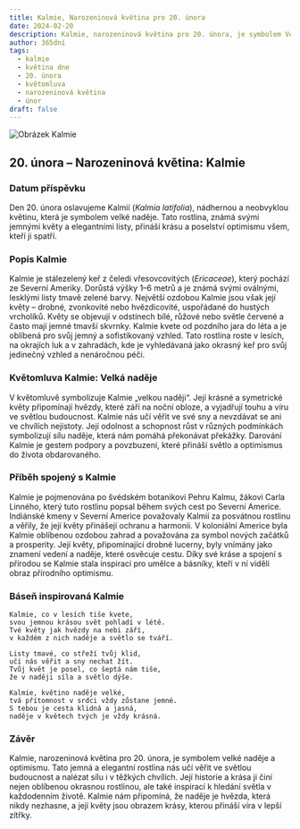 ```yaml
---
title: Kalmie, Narozeninová květina pro 20. února
date: 2024-02-20
description: Kalmie, narozeninová květina pro 20. února, je symbolem Velká naděje. Objevte její jedinečný význam, fascinující příběhy a poezii, která oslavuje její krásu.
author: 365dní
tags:
  - kalmie
  - květina dne
  - 20. února
  - květomluva
  - narozeninová květina
  - únor
draft: false
---
```


![Obrázek Kalmie](https://cdn.pixabay.com/photo/2015/05/17/12/01/kalmia-770766_1280.jpg#center)


## 20. února – Narozeninová květina: Kalmie

### Datum příspěvku

Den 20. února oslavujeme Kalmií (_Kalmia latifolia_), nádhernou a neobvyklou květinu, která je symbolem velké naděje. Tato rostlina, známá svými jemnými květy a elegantními listy, přináší krásu a poselství optimismu všem, kteří ji spatří.

### Popis Kalmie

Kalmie je stálezelený keř z čeledi vřesovcovitých (_Ericaceae_), který pochází ze Severní Ameriky. Dorůstá výšky 1–6 metrů a je známá svými oválnými, lesklými listy tmavě zelené barvy. Největší ozdobou Kalmie jsou však její květy – drobné, zvonkovité nebo hvězdicovité, uspořádané do hustých vrcholíků. Květy se objevují v odstínech bílé, růžové nebo světle červené a často mají jemné tmavší skvrnky. Kalmie kvete od pozdního jara do léta a je oblíbená pro svůj jemný a sofistikovaný vzhled. Tato rostlina roste v lesích, na okrajích luk a v zahradách, kde je vyhledávaná jako okrasný keř pro svůj jedinečný vzhled a nenáročnou péči.

### Květomluva Kalmie: Velká naděje

V květomluvě symbolizuje Kalmie „velkou naději“. Její krásné a symetrické květy připomínají hvězdy, které září na noční obloze, a vyjadřují touhu a víru ve světlou budoucnost. Kalmie nás učí věřit ve své sny a nevzdávat se ani ve chvílích nejistoty. Její odolnost a schopnost růst v různých podmínkách symbolizují sílu naděje, která nám pomáhá překonávat překážky. Darování Kalmie je gestem podpory a povzbuzení, které přináší světlo a optimismus do života obdarovaného.

### Příběh spojený s Kalmie

Kalmie je pojmenována po švédském botanikovi Pehru Kalmu, žákovi Carla Linného, který tuto rostlinu popsal během svých cest po Severní Americe. Indiánské kmeny v Severní Americe považovaly Kalmií za posvátnou rostlinu a věřily, že její květy přinášejí ochranu a harmonii. V koloniální Americe byla Kalmie oblíbenou ozdobou zahrad a považována za symbol nových začátků a prosperity. Její květy, připomínající drobné lucerny, byly vnímány jako znamení vedení a naděje, které osvěcuje cestu. Díky své kráse a spojení s přírodou se Kalmie stala inspirací pro umělce a básníky, kteří v ní viděli obraz přírodního optimismu.

### Báseň inspirovaná Kalmie

```
Kalmie, co v lesích tiše kvete,  
svou jemnou krásou svět pohladí v létě.  
Tvé květy jak hvězdy na nebi září,  
v každém z nich naděje a světlo se tváří.

Listy tmavé, co střeží tvůj klid,  
učí nás věřit a sny nechat žít.  
Tvůj květ je posel, co šeptá nám tiše,  
že v naději síla a světlo dýše.

Kalmie, květino naděje velké,  
tvá přítomnost v srdci vždy zůstane jemné.  
S tebou je cesta klidná a jasná,  
naděje v květech tvých je vždy krásná.
```

### Závěr

Kalmie, narozeninová květina pro 20. února, je symbolem velké naděje a optimismu. Tato jemná a elegantní rostlina nás učí věřit ve světlou budoucnost a nalézat sílu i v těžkých chvílích. Její historie a krása ji činí nejen oblíbenou okrasnou rostlinou, ale také inspirací k hledání světla v každodenním životě. Kalmie nám připomíná, že naděje je hvězda, která nikdy nezhasne, a její květy jsou obrazem krásy, kterou přináší víra v lepší zítřky.